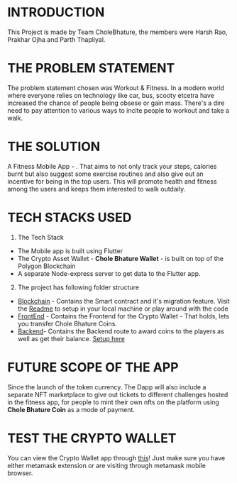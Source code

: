 # INTRODUCTION
This Project is made by Team CholeBhature, the members were Harsh Rao, Prakhar Ojha and Parth Thapliyal. 
# THE PROBLEM STATEMENT
The problem statement chosen was Workout & Fitness. In a modern world where everyone relies on technology like car, bus, scooty etcetra have increased the chance of people being obsese or gain mass. There's a dire need to pay attention to various ways to incite people to workout and take a walk.

# THE SOLUTION
A Fitness Mobile App - . That aims to not only track your steps, calories burnt but also suggest some exercise routines and also give out an incentive for being in the top users. This will promote health and fitness among the users and keeps them interested to walk outdaily. 

# TECH STACKS USED

 1. The Tech Stack
 * The Mobile app is built using Flutter
 * The Crypto Asset Wallet - **Chole Bhature Wallet** - is built on top of the Polygon Blockchain
 * A separate Node-express server to get data to the Flutter app.

2. The project has following folder structure
 * [Blockchain](./blockchain) - Contains the Smart contract and it's migration feature. Visit the [Readme](./blockchain/Readme.md) to setup in your local machine or play around with the code
 * [FrontEnd](./frontend) - Contains the Frontend for the Crypto Wallet - That holds, lets you transfer Chole Bhature Coins.
 * [Backend](./backend)- Contains the Backend route to award coins to the players as well as get their balance. [Setup here](./backend/Readme.md)

# FUTURE SCOPE OF THE APP

Since the launch of the token currency. The Dapp will also include a separate NFT marketplace to give out tickets to different challenges hosted in the fitness app, for people to mint their own nfts on the platform using **Chole Bhature Coin** as a mode of payment.

# TEST THE CRYPTO WALLET

You can view the Crypto Wallet app through [this](https://cholebhaturewallet.herokuapp.com/)! Just make sure you have either metamask extension or are visiting through metamask mobile browser.
 
 